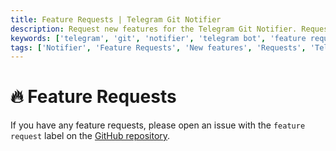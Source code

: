 ```yaml
---
title: Feature Requests | Telegram Git Notifier
description: Request new features for the Telegram Git Notifier. Request new features for the Telegram Git Notifier bot. Get the list of all feature requests available in the bot.
keywords: ['telegram', 'git', 'notifier', 'telegram bot', 'feature requests', 'new features', 'request new features', 'feature requests for bot']
tags: ['Notifier', 'Feature Requests', 'New features', 'Requests', 'Telegram Git Notifier Feature']
---
```


<head>
  <meta name="robots" content="index,follow" />
  <meta name="author" content="CSlant" />
</head>

# 🔥 Feature Requests

If you have any feature requests, please open an issue with the `feature request` label on
the [GitHub repository](https://github.com/cslant/laravel-telegram-git-notifier/issues/new?assignees=&labels=&projects=&template=feature_request.md&title=).
